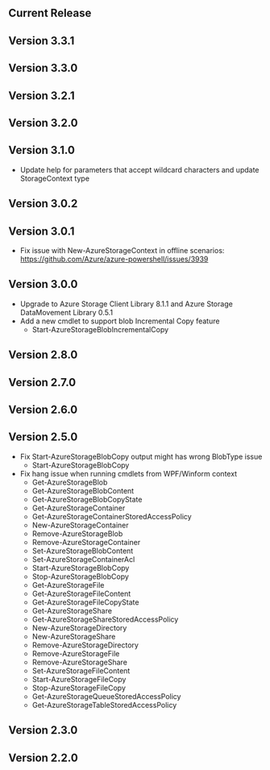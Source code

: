 ﻿<!--
    Please leave this section at the top of the change log.

    Changes for the current release should go under the section titled "Current Release", and should adhere to the following format:

    ## Current Release
    * Overview of change #1
        - Additional information about change #1
    * Overview of change #2
        - Additional information about change #2
        - Additional information about change #2
    * Overview of change #3
    * Overview of change #4
        - Additional information about change #4

    ## YYYY.MM.DD - Version X.Y.Z (Previous Release)
    * Overview of change #1
        - Additional information about change #1
-->
## Current Release

## Version 3.3.1

## Version 3.3.0

## Version 3.2.1

## Version 3.2.0

## Version 3.1.0

* Update help for parameters that accept wildcard characters and update StorageContext type

## Version 3.0.2

## Version 3.0.1
* Fix issue with New-AzureStorageContext in offline scenarios: https://github.com/Azure/azure-powershell/issues/3939

## Version 3.0.0
* Upgrade to Azure Storage Client Library 8.1.1 and Azure Storage DataMovement Library 0.5.1
* Add a new cmdlet to support blob Incremental Copy feature
    - Start-AzureStorageBlobIncrementalCopy
## Version 2.8.0

## Version 2.7.0

## Version 2.6.0

## Version 2.5.0
* Fix Start-AzureStorageBlobCopy output might has wrong BlobType issue
    - Start-AzureStorageBlobCopy
* Fix hang issue when running cmdlets from WPF/Winform context  
    - Get-AzureStorageBlob
    - Get-AzureStorageBlobContent
    - Get-AzureStorageBlobCopyState
    - Get-AzureStorageContainer
    - Get-AzureStorageContainerStoredAccessPolicy
    - New-AzureStorageContainer
    - Remove-AzureStorageBlob
    - Remove-AzureStorageContainer
    - Set-AzureStorageBlobContent
    - Set-AzureStorageContainerAcl
    - Start-AzureStorageBlobCopy
    - Stop-AzureStorageBlobCopy
    - Get-AzureStorageFile
    - Get-AzureStorageFileContent
    - Get-AzureStorageFileCopyState
    - Get-AzureStorageShare
    - Get-AzureStorageShareStoredAccessPolicy
    - New-AzureStorageDirectory
    - New-AzureStorageShare
    - Remove-AzureStorageDirectory
    - Remove-AzureStorageFile
    - Remove-AzureStorageShare
    - Set-AzureStorageFileContent
    - Start-AzureStorageFileCopy
    - Stop-AzureStorageFileCopy
    - Get-AzureStorageQueueStoredAccessPolicy
    - Get-AzureStorageTableStoredAccessPolicy

## Version 2.3.0

## Version 2.2.0